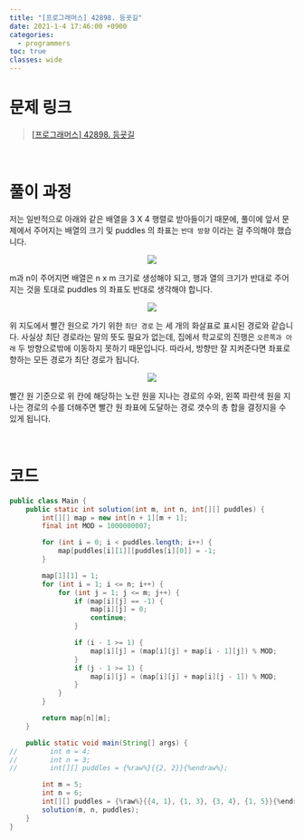 ```yaml
---
title: "[프로그래머스] 42898. 등굣길"
date: 2021-1-4 17:46:00 +0900
categories:
  - programmers
toc: true
classes: wide
---
```

# 문제 링크

> [[프로그래머스] 42898. 등굣길](https://programmers.co.kr/learn/courses/30/lessons/42898)

<br>

# 풀이 과정

저는 일반적으로 아래와 같은 배열을 3 X 4 행렬로 받아들이기 때문에, 풀이에 앞서 문제에서 주어지는 배열의 크기 및 puddles 의 좌표는 `반대 방향` 이라는 걸 주의해야 했습니다.

<center><img src="http://dl.dropbox.com/s/fxutfg9u3olemy2/%ED%94%84%EB%A1%9C%EA%B7%B8%EB%9E%98%EB%A8%B8%EC%8A%A4-42898_%EB%93%B1%EA%B5%A3%EA%B8%B8-1.png"></center>

m과 n이 주어지면 배열은 n x m 크기로 생성해야 되고, 행과 열의 크기가 반대로 주어지는 것을 토대로 puddles 의 좌표도 반대로 생각해야 합니다.

<center><img src="http://dl.dropbox.com/s/k2dtq7j29gc6nag/%ED%94%84%EB%A1%9C%EA%B7%B8%EB%9E%98%EB%A8%B8%EC%8A%A4-42898_%EB%93%B1%EA%B5%A3%EA%B8%B8-2.png"></center>

위 지도에서 빨간 원으로 가기 위한 `최단 경로` 는 세 개의 화살표로 표시된 경로와 같습니다. 사실상 최단 경로라는 말의 뜻도 필요가 없는데,  집에서 학교로의 진행은 `오른쪽과 아래` 두 방향으로밖에 이동하지 못하기 때문입니다. 따라서, 방향만 잘 지켜준다면 좌표로 향하는 모든 경로가 최단 경로가 됩니다.

<center><img src="http://dl.dropbox.com/s/xjir5vt463wjl9j/%ED%94%84%EB%A1%9C%EA%B7%B8%EB%9E%98%EB%A8%B8%EC%8A%A4-42898_%EB%93%B1%EA%B5%A3%EA%B8%B8-3.png"></center>

빨간 원 기준으로 위 칸에 해당하는 노란 원을 지나는 경로의 수와, 왼쪽 파란색 원을 지나는 경로의 수를 더해주면 빨간 원 좌표에 도달하는 경로 갯수의 총 합을 결정지을 수 있게 됩니다.

<br>

# 코드

```java
public class Main {
    public static int solution(int m, int n, int[][] puddles) {
        int[][] map = new int[n + 1][m + 1];
        final int MOD = 1000000007;

        for (int i = 0; i < puddles.length; i++) {
            map[puddles[i][1]][puddles[i][0]] = -1;
        }

        map[1][1] = 1;
        for (int i = 1; i <= n; i++) {
            for (int j = 1; j <= m; j++) {
                if (map[i][j] == -1) {
                    map[i][j] = 0;
                    continue;
                }

                if (i - 1 >= 1) {
                    map[i][j] = (map[i][j] + map[i - 1][j]) % MOD;
                }
                if (j - 1 >= 1) {
                    map[i][j] = (map[i][j] + map[i][j - 1]) % MOD;
                }
            }
        }

        return map[n][m];
    }

    public static void main(String[] args) {
//        int m = 4;
//        int n = 3;
//        int[][] puddles = {%raw%}{{2, 2}}{%endraw%};

        int m = 5;
        int n = 6;
        int[][] puddles = {%raw%}{{4, 1}, {1, 3}, {3, 4}, {1, 5}}{%endraw%};
        solution(m, n, puddles);
    }
}
```